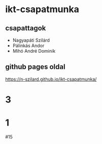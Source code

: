 # ikt-csapatmunka
## csapattagok
- Nagyapáti Szilárd
- Pálinkás Andor
- Mihó André Dominik
## github pages oldal
https://n-szilard.github.io/ikt-csapatmunka/
# 3
# 1
#15
